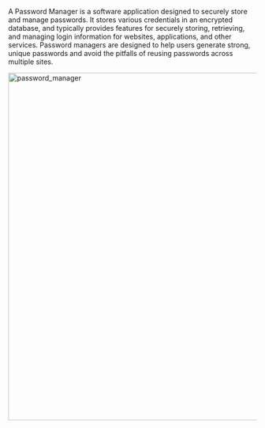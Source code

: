 


A Password Manager is a software application designed to securely store and manage passwords. It stores various credentials in an encrypted database, and typically provides features for securely storing, retrieving, and managing login information for websites, applications, and other services. Password managers are designed to help users generate strong, unique passwords and avoid the pitfalls of reusing passwords across multiple sites.

<img width="704" alt="password_manager" src="https://github.com/user-attachments/assets/f2fea2d5-9bfe-441f-8230-38e5cb92d3da" />
